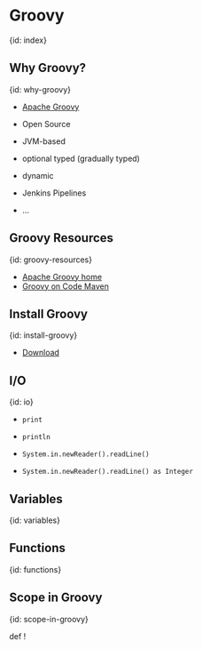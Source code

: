 # Groovy
{id: index}

## Why Groovy?
{id: why-groovy}

* [Apache Groovy](http://groovy-lang.org/)
* Open Source
* JVM-based
* optional typed (gradually typed)
* dynamic

* Jenkins Pipelines
* ...

## Groovy Resources
{id: groovy-resources}

* [Apache Groovy home](http://groovy-lang.org/)
* [Groovy on Code Maven](https://code-maven.com/groovy)

## Install Groovy
{id: install-groovy}

* [Download](http://groovy-lang.org/download.html)

## I/O
{id: io}

* `print`
* `println`

* `System.in.newReader().readLine()`
* `System.in.newReader().readLine() as Integer`

## Variables
{id: variables}

## Functions
{id: functions}

[](examples/groovy/simple_function.groovy)

## Scope in Groovy
{id: scope-in-groovy}

[](examples/groovy/scope_1.groovy)

def !
